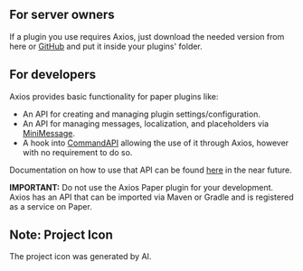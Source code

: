 ## For server owners

If a plugin you use requires Axios, just download the needed version from here or [GitHub](https://github.com/Loapu/Axios/releases) and put it inside your plugins' folder.

## For developers

Axios provides basic functionality for paper plugins like:

* An API for creating and managing plugin settings/configuration.
* An API for managing messages, localization, and placeholders via [MiniMessage](https://docs.advntr.dev/minimessage/index.html).
* A hook into [CommandAPI](https://commandapi.jorel.dev) allowing the use of it through Axios, however with no requirement to do so.

Documentation on how to use that API can be found [here](https://docs.axios.software/) in the near future.

**IMPORTANT:** Do not use the Axios Paper plugin for your development. Axios has an API that can be imported via Maven or Gradle and is registered as a service on Paper.

## Note: Project Icon
The project icon was generated by AI.